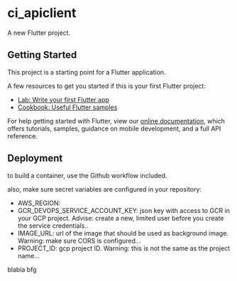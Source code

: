 # ci_apiclient

A new Flutter project.

## Getting Started

This project is a starting point for a Flutter application.

A few resources to get you started if this is your first Flutter project:

- [Lab: Write your first Flutter app](https://flutter.dev/docs/get-started/codelab)
- [Cookbook: Useful Flutter samples](https://flutter.dev/docs/cookbook)

For help getting started with Flutter, view our
[online documentation](https://flutter.dev/docs), which offers tutorials,
samples, guidance on mobile development, and a full API reference.

## Deployment

to build a container, use the Github workflow included. 

also, make sure secret variables are configured in your repository:

- AWS_REGION: 
- GCR_DEVOPS_SERVICE_ACCOUNT_KEY: json key with access to GCR in your GCP project. Advise: create a new, limited user before you create the service credentials..
- IMAGE_URL: url of the image that should be used as background image. Warning: make sure CORS is configured...
- PROJECT_ID: gcp project ID. Warning: this is not the same as the project name...

blabla
bfg
